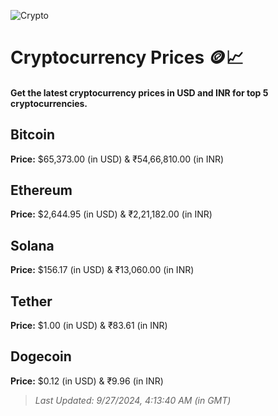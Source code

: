 
![Crypto](https://www.techguide.com.au/wp-content/uploads/2020/11/crypto3.jpeg)

# Cryptocurrency Prices 🪙📈

#### Get the latest cryptocurrency prices in USD and INR for top 5 cryptocurrencies.

## Bitcoin

**Price:** $65,373.00 (in USD) & ₹54,66,810.00 (in INR)

## Ethereum

**Price:** $2,644.95 (in USD) & ₹2,21,182.00 (in INR)

## Solana

**Price:** $156.17 (in USD) & ₹13,060.00 (in INR)

## Tether

**Price:** $1.00 (in USD) & ₹83.61 (in INR)

## Dogecoin

**Price:** $0.12 (in USD) & ₹9.96 (in INR)

> _Last Updated: 9/27/2024, 4:13:40 AM (in GMT)_
